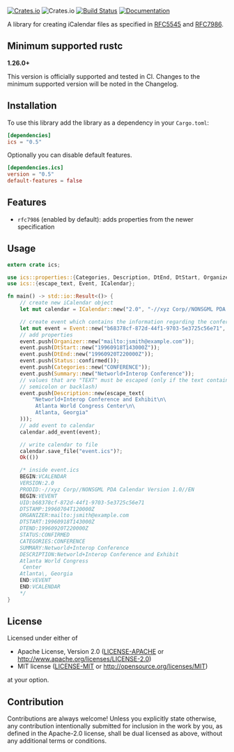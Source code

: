 [![Crates.io](https://img.shields.io/crates/v/ics.svg)](https://crates.io/crates/ics)
![Crates.io](https://img.shields.io/crates/l/rustc-serialize.svg)
[![Build Status](https://travis-ci.com/hummingly/ics.svg?branch=master)](https://travis-ci.com/hummingly/ics)
[![Documentation](https://docs.rs/ics/badge.svg)](https://docs.rs/ics)

A library for creating iCalendar files as specified in [RFC5545](https://tools.ietf.org/html/rfc5545) and [RFC7986](https://tools.ietf.org/html/rfc7986).

## Minimum supported rustc

**1.26.0+**

This version is officially supported and tested in CI. Changes to the minimum supported version will be noted in the Changelog.

## Installation

To use this library add the library as a dependency in your `Cargo.toml`:

```toml
[dependencies]
ics = "0.5"
```

Optionally you can disable default features.

```toml
[dependencies.ics]
version = "0.5"
default-features = false
```

## Features

- `rfc7986` (enabled by default): adds properties from the newer specification

## Usage

```rust
extern crate ics;

use ics::properties::{Categories, Description, DtEnd, DtStart, Organizer, Status, Summary};
use ics::{escape_text, Event, ICalendar};

fn main() -> std::io::Result<()> {
    // create new iCalendar object
    let mut calendar = ICalendar::new("2.0", "-//xyz Corp//NONSGML PDA Calendar Version 1.0//EN");

    // create event which contains the information regarding the conference
    let mut event = Event::new("b68378cf-872d-44f1-9703-5e3725c56e71", "19960704T120000Z");
    // add properties
    event.push(Organizer::new("mailto:jsmith@example.com"));
    event.push(DtStart::new("19960918T143000Z"));
    event.push(DtEnd::new("19960920T220000Z"));
    event.push(Status::confirmed());
    event.push(Categories::new("CONFERENCE"));
    event.push(Summary::new("Networld+Interop Conference"));
    // values that are "TEXT" must be escaped (only if the text contains a comma,
    // semicolon or backlash)
    event.push(Description::new(escape_text(
        "Networld+Interop Conference and Exhibit\n\
         Atlanta World Congress Center\n\
         Atlanta, Georgia"
    )));
    // add event to calendar
    calendar.add_event(event);

    // write calendar to file
    calendar.save_file("event.ics")?;
    Ok(())

    /* inside event.ics
    BEGIN:VCALENDAR
    VERSION:2.0
    PRODID:-//xyz Corp//NONSGML PDA Calendar Version 1.0//EN
    BEGIN:VEVENT
    UID:b68378cf-872d-44f1-9703-5e3725c56e71
    DTSTAMP:19960704T120000Z
    ORGANIZER:mailto:jsmith@example.com
    DTSTART:19960918T143000Z
    DTEND:19960920T220000Z
    STATUS:CONFIRMED
    CATEGORIES:CONFERENCE
    SUMMARY:Networld+Interop Conference
    DESCRIPTION:Networld+Interop Conference and Exhibit
    Atlanta World Congress
     Center
    Atlanta\, Georgia
    END:VEVENT
    END:VCALENDAR
    */
}
```

## License

Licensed under either of

- Apache License, Version 2.0
  ([LICENSE-APACHE](LICENSE-APACHE) or http://www.apache.org/licenses/LICENSE-2.0)
- MIT license
  ([LICENSE-MIT](LICENSE-MIT) or http://opensource.org/licenses/MIT)

at your option.

## Contribution

Contributions are always welcome!
Unless you explicitly state otherwise, any contribution intentionally submitted for inclusion in the work by you, as defined in the Apache-2.0 license, shall be dual licensed as above, without any additional terms or conditions.
